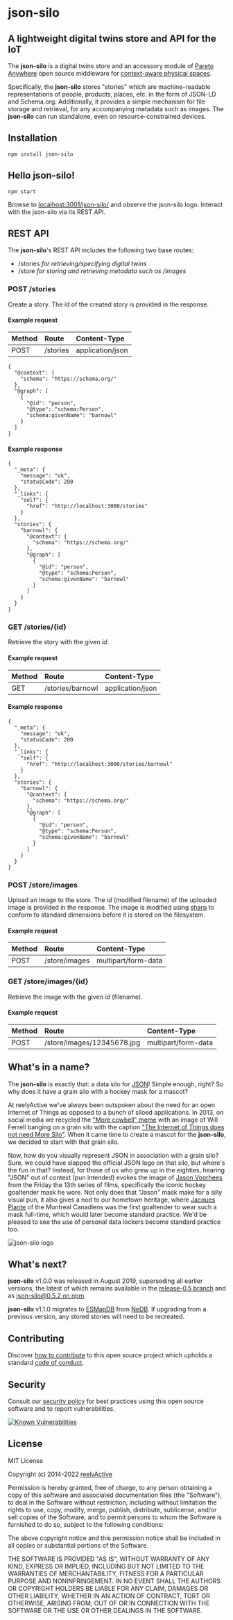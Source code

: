 json-silo
=========


A lightweight digital twins store and API for the IoT
-----------------------------------------------------

The __json-silo__ is a digital twins store and an accessory module of [Pareto Anywhere](https://www.reelyactive.com/pareto/anywhere/) open source middleware for [context-aware physical spaces](https://www.reelyactive.com/context-aware-physical-spaces/).

Specifically, the __json-silo__ stores "stories" which are machine-readable representations of people, products, places, etc. in the form of JSON-LD and Schema.org.  Additionally, it provides a simple mechanism for file storage and retrieval, for any accompanying metadata such as images.  The __json-silo__ can run standalone, even on resource-constrained devices.


Installation
------------

    npm install json-silo


Hello json-silo!
----------------

    npm start

Browse to [localhost:3001/json-silo/](http://localhost:3001/json-silo/) and observe the json-silo logo.  Interact with the json-silo via its REST API.


REST API
--------

The __json-silo__'s REST API includes the following two base routes:
- /stories _for retrieving/specifying digital twins_
- /store _for storing and retrieving metadata such as /images_


### POST /stories

Create a story.  The _id_ of the created story is provided in the response.

#### Example request

| Method | Route    | Content-Type     |
|:-------|:---------|:-----------------|
| POST   | /stories | application/json |

    {
      "@context": {
        "schema": "https://schema.org/"
      },
      "@graph": [
        {
          "@id": "person",
          "@type": "schema:Person",
          "schema:givenName": "barnowl"
        }
      ]
    }

#### Example response

    {
      "_meta": {
        "message": "ok",
        "statusCode": 200
      },
      "_links": {
        "self": {
          "href": "http://localhost:3000/stories"
        }
      },
      "stories": {
        "barnowl": {
          "@context": {
            "schema": "https://schema.org/"
          },
          "@graph": [
            {
              "@id": "person",
              "@type": "schema:Person",
              "schema:givenName": "barnowl"
            }
          ]
        }
      }
    }


### GET /stories/{id}

Retrieve the story with the given _id_.

#### Example request

| Method | Route            | Content-Type     |
|:-------|:-----------------|:-----------------|
| GET    | /stories/barnowl | application/json |

#### Example response

    {
      "_meta": {
        "message": "ok",
        "statusCode": 200
      },
      "_links": {
        "self": {
          "href": "http://localhost:3000/stories/barnowl"
        }
      },
      "stories": {
        "barnowl": {
          "@context": {
            "schema": "https://schema.org/"
          },
          "@graph": [
            {
              "@id": "person",
              "@type": "schema:Person",
              "schema:givenName": "barnowl"
            }
          ]
        }
      }
    }


### POST /store/images

Upload an image to the store.  The _id_ (modified filename) of the uploaded image is provided in the response.  The image is modified using [sharp](https://github.com/lovell/sharp) to conform to standard dimensions before it is stored on the filesystem.

#### Example request

| Method | Route         | Content-Type        |
|:-------|:--------------|:--------------------|
| POST   | /store/images | multipart/form-data |


### GET /store/images/{id}

Retrieve the image with the given _id_ (filename).

#### Example request

| Method | Route                      | Content-Type        |
|:-------|:---------------------------|:--------------------|
| POST   | /store/images/12345678.jpg | multipart/form-data |


What's in a name?
-----------------

The __json-silo__ is exactly that: a data silo for [JSON](https://en.wikipedia.org/wiki/JSON)!  Simple enough, right?  So why does it have a grain silo with a hockey mask for a mascot?

At reelyActive we've always been outspoken about the need for an open Internet of Things as opposed to a bunch of siloed applications.  In 2013, on social media we recycled the ["More cowbell" meme](https://en.wikipedia.org/wiki/More_cowbell) with an image of Will Ferrell banging on a grain silo with the caption ["The Internet of Things does not need More Silo"](https://reelyactive.github.io/images/moreSilo.jpg).  When it came time to create a mascot for the __json-silo__, we decided to start with that grain silo.

Now, how do you visually represent JSON in association with a grain silo?  Sure, we could have slapped the official JSON logo on that silo, but where's the fun in that?  Instead, for those of us who grew up in the eighties, hearing "JSON" out of context (pun intended) evokes the image of [Jason Voorhees](https://en.wikipedia.org/wiki/Jason_Voorhees) from the Friday the 13th series of films, specifically the iconic hockey goaltender mask he wore.  Not only does that "Jason" mask make for a silly visual pun, it also gives a nod to our hometown heritage, where [Jacques Plante](https://en.wikipedia.org/wiki/Jacques_Plante) of the Montreal Canadiens was the first goaltender to wear such a mask full-time, which would later become standard practice.  We'd be pleased to see the use of personal data lockers become standard practice too.

![json-silo logo](https://reelyactive.github.io/json-silo/images/json-silo-bubble.png)


What's next?
------------

__json-silo__ v1.0.0 was released in August 2019, superseding all earlier versions, the latest of which remains available in the [release-0.5 branch](https://github.com/reelyactive/json-silo/tree/release-0.5) and as [json-silo@0.5.2 on npm](https://www.npmjs.com/package/json-silo/v/0.5.2).

__json-silo__ v1.1.0 migrates to [ESMapDB](https://github.com/reelyactive/esmapdb) from [NeDB](https://github.com/louischatriot/nedb).  If upgrading from a previous version, any stored stories will need to be recreated.


Contributing
------------

Discover [how to contribute](CONTRIBUTING.md) to this open source project which upholds a standard [code of conduct](CODE_OF_CONDUCT.md).


Security
--------

Consult our [security policy](SECURITY.md) for best practices using this open source software and to report vulnerabilities.

[![Known Vulnerabilities](https://snyk.io/test/github/reelyactive/json-silo/badge.svg)](https://snyk.io/test/github/reelyactive/json-silo)


License
-------

MIT License

Copyright (c) 2014-2022 [reelyActive](https://www.reelyactive.com)

Permission is hereby granted, free of charge, to any person obtaining a copy of this software and associated documentation files (the "Software"), to deal in the Software without restriction, including without limitation the rights to use, copy, modify, merge, publish, distribute, sublicense, and/or sell copies of the Software, and to permit persons to whom the Software is furnished to do so, subject to the following conditions:

The above copyright notice and this permission notice shall be included in all copies or substantial portions of the Software.

THE SOFTWARE IS PROVIDED "AS IS", WITHOUT WARRANTY OF ANY KIND, EXPRESS OR 
IMPLIED, INCLUDING BUT NOT LIMITED TO THE WARRANTIES OF MERCHANTABILITY, 
FITNESS FOR A PARTICULAR PURPOSE AND NONINFRINGEMENT. IN NO EVENT SHALL THE 
AUTHORS OR COPYRIGHT HOLDERS BE LIABLE FOR ANY CLAIM, DAMAGES OR OTHER 
LIABILITY, WHETHER IN AN ACTION OF CONTRACT, TORT OR OTHERWISE, ARISING FROM, 
OUT OF OR IN CONNECTION WITH THE SOFTWARE OR THE USE OR OTHER DEALINGS IN 
THE SOFTWARE.

